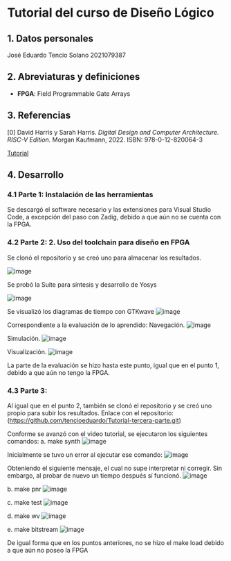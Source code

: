 # Tutorial del curso de Diseño Lógico

## 1. Datos personales
José Eduardo Tencio Solano 2021079387

## 2. Abreviaturas y definiciones
- **FPGA**: Field Programmable Gate Arrays

## 3. Referencias
[0] David Harris y Sarah Harris. *Digital Design and Computer Architecture. RISC-V Edition.* Morgan Kaufmann, 2022. ISBN: 978-0-12-820064-3

[Tutorial](https://github.com/DJosueMM/open_source_fpga_environment/wiki)

## 4. Desarrollo

### 4.1 Parte 1: Instalación de las herramientas
Se descargó el software necesario y las extensiones para Visual Studio Code, a excepción del paso con Zadig, debido a que aún no se cuenta con la FPGA.
### 4.2 Parte 2: 2.	Uso del toolchain para diseño en FPGA
Se clonó el repositorio y se creó uno para almacenar los resultados.

![image](https://github.com/user-attachments/assets/787c0dac-569d-48e8-a93b-5aa2e47b2839)


Se probó la Suite para síntesis y desarrollo de Yosys

![image](https://github.com/user-attachments/assets/2e5f0868-d70b-416c-8d2a-1755268138b3)

Se visualizó los diagramas de tiempo con GTKwave
![image](https://github.com/user-attachments/assets/41490d7d-7fd0-409d-9f56-b4a01c59d5cd)

Correspondiente a la evaluación de lo aprendido:
Navegación.
![image](https://github.com/user-attachments/assets/c35359c0-2f94-43a0-9553-5c1bf211d08f)

Simulación.
![image](https://github.com/user-attachments/assets/ee932ecc-b8dd-4833-b384-2976b91c44ca)

Visualización.
![image](https://github.com/user-attachments/assets/2149c489-45c5-4ffe-a880-bf0f208f4a95)

La parte de la evaluación se hizo hasta este punto, igual que en el punto 1, debido a que aún no tengo la FPGA.

### 4.3 Parte 3:
Al igual que en el punto 2, también se clonó el repositorio y se creó uno propio para subir los resultados.
Enlace con el repositorio:
(https://github.com/tencioeduardo/Tutorial-tercera-parte.git)

Conforme se avanzó con el video tutorial, se ejecutaron los siguientes comandos:
a.	make synth
![image](https://github.com/user-attachments/assets/dd08425d-18f3-427f-8bd8-2a78c448233d)

Inicialmente se tuvo un error al ejecutar ese comando:
![image](https://github.com/user-attachments/assets/98f5ec3a-abca-4604-a71e-6763d33bbfef)

Obteniendo el siguiente mensaje, el cual no supe interpretar ni corregir. Sin embargo, al probar de nuevo un tiempo después sí funcionó.
![image](https://github.com/user-attachments/assets/717e62b0-a4ee-4607-94bf-490925882b2d)

b.	make pnr
![image](https://github.com/user-attachments/assets/908e668d-35e7-47ef-9ba5-f187320f3b80)

c.	make test
![image](https://github.com/user-attachments/assets/2e27d909-c242-4fdd-b5df-30efe8aaf329)

d.	make wv
![image](https://github.com/user-attachments/assets/8160f350-c296-42c3-a41c-1abddf4d620b)

e.	make bitstream
![image](https://github.com/user-attachments/assets/7c504230-9423-42ea-aced-05b107bcdd52)

De igual forma que en los puntos anteriores, no se hizo el make load debido a que aún no poseo la FPGA



